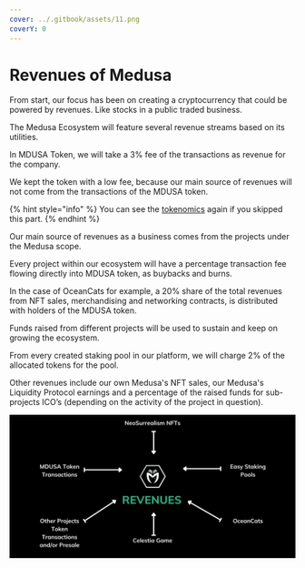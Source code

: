 ```yaml
---
cover: ../.gitbook/assets/11.png
coverY: 0
---
```


# Revenues of Medusa

From start, our focus has been on creating a cryptocurrency that could be powered by revenues. Like stocks in a public traded business.

The Medusa Ecosystem will feature several revenue streams based on its utilities.&#x20;

In MDUSA Token, we will take a 3% fee of the transactions as revenue for the company.&#x20;

We kept the token with a low fee, because our main source of revenues will not come from the transactions of the MDUSA token.

{% hint style="info" %}
You can see the [tokenomics](../mdusa-token/mdusa-tokenomics.md) again if you skipped this part.
{% endhint %}

Our main source of revenues as a business comes from the projects under the Medusa scope.&#x20;

Every project within our ecosystem will have a percentage transaction fee flowing directly into MDUSA token, as buybacks and burns.&#x20;

In the case of OceanCats for example, a 20% share of the total revenues from NFT sales, merchandising and networking contracts, is distributed with holders of the MDUSA token.

Funds raised from different projects will be used to sustain and keep on growing the ecosystem.

From every created staking pool in our platform, we will charge 2% of the allocated tokens for the pool.&#x20;

Other revenues include our own Medusa's NFT sales, our Medusa's Liquidity Protocol earnings and a percentage of the raised funds for sub-projects ICO’s (depending on the activity of the project in question).

<img src="../.gitbook/assets/revenues3.png" alt="" data-size="original">
